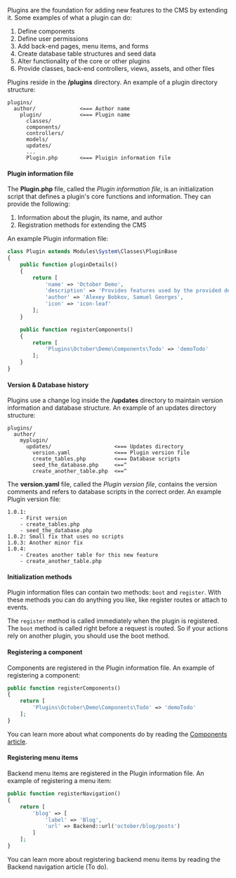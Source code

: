 Plugins are the foundation for adding new features to the CMS by extending it. Some examples of what a plugin can do:

1. Define components
2. Define user permissions
3. Add back-end pages, menu items, and forms
4. Create database table structures and seed data
5. Alter functionality of the core or other plugins
6. Provide classes, back-end controllers, views, assets, and other files

Plugins reside in the **/plugins** directory. An example of a plugin directory structure:

```
plugins/
  author/              <=== Author name
    plugin/            <=== Plugin name
      classes/
      components/
      controllers/
      models/
      updates/
      ...
      Plugin.php       <=== Pluigin information file
```

#### Plugin information file

The **Plugin.php** file, called the *Plugin information file*, is an initialization script that defines a plugin's core functions and information. They can provide the following:

1. Information about the plugin, its name, and author
2. Registration methods for extending the CMS

An example Plugin information file:

```php
class Plugin extends Modules\System\Classes\PluginBase
{
    public function pluginDetails()
    {
        return [
            'name' => 'October Demo',
            'description' => 'Provides features used by the provided demonstration theme.',
            'author' => 'Alexey Bobkov, Samuel Georges',
            'icon' => 'icon-leaf'
        ];
    }

    public function registerComponents()
    {
        return [
            'Plugins\October\Demo\Components\Todo' => 'demoTodo'
        ];
    }
}
```

#### Version & Database history

Plugins use a change log inside the **/updates** directory to maintain version information and database structure. An example of an updates directory structure:

```
plugins/
  author/
    myplugin/
      updates/                    <=== Updates directory
        version.yaml              <=== Plugin version file
        create_tables.php         <=== Database scripts
        seed_the_database.php     <==^
        create_another_table.php  <==^
```

The **version.yaml** file, called the *Plugin version file*, contains the version comments and refers to database scripts in the correct order.
An example Plugin version file:

```
1.0.1:
    - First version
    - create_tables.php
    - seed_the_database.php
1.0.2: Small fix that uses no scripts
1.0.3: Another minor fix
1.0.4:
    - Creates another table for this new feature
    - create_another_table.php
```

#### Initialization methods

Plugin information files can contain two methods: `boot` and `register`. With these methods you can do anything you like, like register routes or attach to events.

The `register` method is called immediately when the plugin is registered. The `boot` method is called right before a request is routed. So if your actions rely on another plugin, you should use the boot method.

#### Registering a component

Components are registered in the Plugin information file. An example of registering a component:

```php
public function registerComponents()
{
    return [
        'Plugins\October\Demo\Components\Todo' => 'demoTodo'
    ];
}
```
You can learn more about what components do by reading the [Components article](components).

#### Registering menu items

Backend menu items are registered in the Plugin information file. An example of registering a menu item:

```php
public function registerNavigation()
{
    return [
        'blog' => [
            'label' => 'Blog',
            'url' => Backend::url('october/blog/posts')
        ]
    ];
}
```
You can learn more about registering backend menu items by reading the Backend navigation article (To do).

